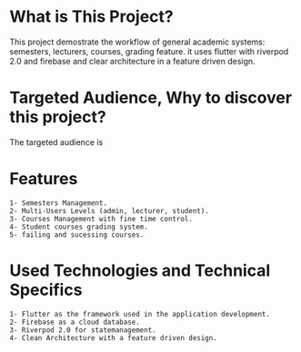 # What is This Project?
This project demostrate the workflow of general academic systems: semesters, lecturers, courses, grading feature. it uses flutter with riverpod 2.0 and firebase and clear architecture in a feature driven design.

# Targeted Audience, Why to discover this project?
The targeted audience is 

# Features
    1- Semesters Management.
    2- Multi-Users Levels (admin, lecturer, student).
    3- Courses Management with fine time control.
    4- Student courses grading system.
    5- failing and sucessing courses.


# Used Technologies and Technical Specifics
    1- Flutter as the framework used in the application development.
    2- Firebase as a cloud database.
    3- Riverpod 2.0 for statemanagement.
    4- Clean Architecture with a feature driven design.
